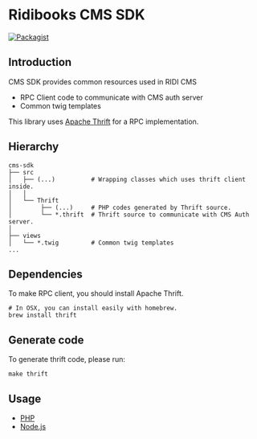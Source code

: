 # Ridibooks CMS SDK
[![Packagist](https://img.shields.io/packagist/v/ridibooks/cms-sdk.svg)](https://packagist.org/packages/ridibooks/cms-sdk)

## Introduction
CMS SDK provides common resources used in RIDI CMS
- RPC Client code to communicate with CMS auth server
- Common twig templates

This library uses [Apache Thrift](https://thrift.apache.org) for a RPC implementation.

## Hierarchy
```
cms-sdk
├── src
│   ├── (...)          # Wrapping classes which uses thrift client inside.
│   │
│   └── Thrift
│        ├── (...)     # PHP codes generated by Thrift source.
│        └── *.thrift  # Thrift source to communicate with CMS Auth server.
│
├── views
│   └── *.twig         # Common twig templates
...
```

## Dependencies
To make RPC client, you should install Apache Thrift.
```
# In OSX, you can install easily with homebrew.
brew install thrift
```

## Generate code
To generate thrift code, please run:
```
make thrift
```

## Usage
- [PHP](./lib/php/README.md)
- [Node.js](./lib/nodejs/README.md)
